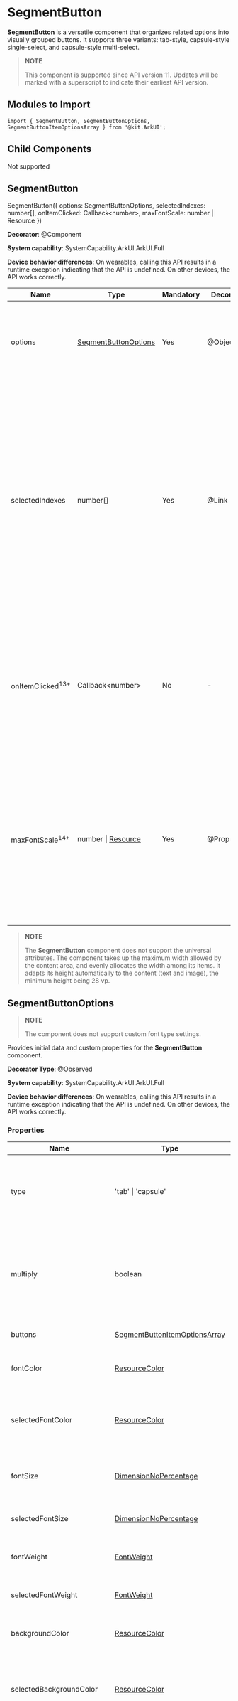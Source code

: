 # SegmentButton
<!--Kit: ArkUI-->
<!--Subsystem: ArkUI-->
<!--Owner: @xieziang-->
<!--Designer: @youzhi92-->
<!--Tester: @TerryTsao-->
<!--Adviser: @HelloCrease-->

**SegmentButton** is a versatile component that organizes related options into visually grouped buttons. It supports three variants: tab-style, capsule-style single-select, and capsule-style multi-select.

>**NOTE**
>
>This component is supported since API version 11. Updates will be marked with a superscript to indicate their earliest API version.
>

## Modules to Import

```
import { SegmentButton, SegmentButtonOptions, SegmentButtonItemOptionsArray } from '@kit.ArkUI';
```

## Child Components

Not supported

## SegmentButton

SegmentButton({ options: SegmentButtonOptions, selectedIndexes: number[], onItemClicked: Callback\<number\>, maxFontScale: number \| Resource })

**Decorator**: @Component

**System capability**: SystemCapability.ArkUI.ArkUI.Full

**Device behavior differences**: On wearables, calling this API results in a runtime exception indicating that the API is undefined. On other devices, the API works correctly.

| Name           | Type                                     | Mandatory| Decorator | Description                                                        |
| --------------- | --------------------------------------------- | ---- | ----------- | ------------------------------------------------------------ |
| options         | [SegmentButtonOptions](#segmentbuttonoptions) | Yes  | @ObjectLink | Options of the **SegmentButton** component.<br>**Atomic service API**: This API can be used in atomic services since API version 12.|
| selectedIndexes | number[]                                      | Yes  | @Link       | Indexes of selected items of the **SegmentButton**. The index is zero-based and increments by 1.<br>**NOTE**<br>**selectedIndexes** is decorated with [@Link](../../../ui/state-management/arkts-link.md) to implement parent-child two-way synchronization. If no items are selected, an empty array **[]** can be passed in. <br>**Atomic service API**: This API can be used in atomic services since API version 12.|
| onItemClicked<sup>13+</sup> | Callback\<number\> | No| - | Callback invoked when an item in the **SegmentButton** is clicked. The index of the clicked item is passed in as the parameter.<br>**Atomic service API**: This API can be used in atomic services since API version 13.|
| maxFontScale<sup>14+</sup> | number \| [Resource](ts-types.md#resource) | Yes| @Prop | Maximum font scale for the text in the **SegmentButton**.<br>Default value: **1**<br>Value range: [1, 2]<br>**NOTE**<br>Values less than 1 are treated as 1, and values greater than 2 are treated as 2.<br>**Atomic service API**: This API can be used in atomic services since API version 14.|

>**NOTE**
>
>The **SegmentButton** component does not support the universal attributes. The component takes up the maximum width allowed by the content area, and evenly allocates the width among its items. It adapts its height automatically to the content (text and image), the minimum height being 28 vp.

## SegmentButtonOptions

>**NOTE**
> 
> The component does not support custom font type settings.

Provides initial data and custom properties for the **SegmentButton** component.

**Decorator Type**: @Observed

**System capability**: SystemCapability.ArkUI.ArkUI.Full

**Device behavior differences**: On wearables, calling this API results in a runtime exception indicating that the API is undefined. On other devices, the API works correctly.

### Properties

| Name                 | Type                                                        | Mandatory                                                      | Description                                                      |
| ----------------------- | ------------------------------------------------------------ | ------------------------------------------------------------ | ------------------------------------------------------------ |
| type                    | 'tab' \| 'capsule'                                       | Yes                                       | Type of the **SegmentButton** component.<br>**NOTE**<br>**'tab'**: tab-style segmented buttons, designed for page or content section switching.<br>**'capsule'**: capsule-style segmented buttons, suitable for single or multiple selection scenarios.<br>**Atomic service API**: This API can be used in atomic services since API version 12.|
| multiply                | boolean                                                      | Yes                                                  | Whether multiple items can be selected.<br>**NOTE**<br>Default value: **false**.<br>**true**: Multiple items can be selected.<br>**false**: Multiple items cannot be selected. For the **SegmentButton** component consisting of tab-style buttons, only one item can be selected. In this case, setting **multiply** to **true** does not take effect.<br>**Atomic service API**: This API can be used in atomic services since API version 12.|
| buttons                 | [SegmentButtonItemOptionsArray](#segmentbuttonitemoptionsarray) | Yes| Button information, including the icon and text.<br>**Atomic service API**: This API can be used in atomic services since API version 12.|
| fontColor               | [ResourceColor](ts-types.md#resourcecolor)                   | No                 | Font color of the unselected item.<br>Default value: **$r('sys.color.ohos_id_color_text_secondary')**<br>**Atomic service API**: This API can be used in atomic services since API version 12.|
| selectedFontColor       | [ResourceColor](ts-types.md#resourcecolor)                   | No                 | Font color of the selected item.<br>Default value: **$r('sys.color.ohos_id_color_text_primary')** when **type** is **"tab"**<br>and **$r('sys.color.ohos_id_color_foreground_contrary')** when **type** is **"capsule"**<br>**Atomic service API**: This API can be used in atomic services since API version 12.|
| fontSize                | [DimensionNoPercentage](#dimensionnopercentage)              | No            | Font size of the unselected item. It cannot be set in percentage.<br>Default value: **$r('sys.float.ohos_id_text_size_body2')**<br>**Atomic service API**: This API can be used in atomic services since API version 12.|
| selectedFontSize        | [DimensionNoPercentage](#dimensionnopercentage)              | No            | Font size of the selected item. It cannot be set in percentage.<br>Default value: **$r('sys.float.ohos_id_text_size_body2')**<br>**Atomic service API**: This API can be used in atomic services since API version 12.|
| fontWeight              | [FontWeight](ts-appendix-enums.md#fontweight)                | No              | Font weight of the unselected item.<br>Default value: **FontWeight.Regular**<br>**Atomic service API**: This API can be used in atomic services since API version 12.|
| selectedFontWeight      | [FontWeight](ts-appendix-enums.md#fontweight)                | No              | Font weight of the selected item.<br>Default value: **FontWeight.Medium**<br>**Atomic service API**: This API can be used in atomic services since API version 12.|
| backgroundColor         | [ResourceColor](ts-types.md#resourcecolor)                   | No                 | Background color of the unselected item.<br>Default value: **$r('sys.color.ohos_id_color_button_normal')**<br>**Atomic service API**: This API can be used in atomic services since API version 12.|
| selectedBackgroundColor | [ResourceColor](ts-types.md#resourcecolor)                   | No                 | Background color of the selected item.<br>Default value: **$r('sys.color.ohos_id_color_foreground_contrary')** when **type** is **"tab"**<br>and **$r('sys.color.ohos_id_color_emphasize')** when **type** is **"capsule"**.<br>**Atomic service API**: This API can be used in atomic services since API version 12.|
| imageSize               | [SizeOptions](ts-types.md#sizeoptions)                       | No                     | Image size.<br>Default value: { width: 24, height: 24 }.<br>**NOTE**<br>This property is effective only for buttons that contain icons.<br>**Atomic service API**: This API can be used in atomic services since API version 12.|
| buttonPadding           | [Padding](ts-types.md#padding) \| [Dimension](ts-types.md#dimension10) | No| Button margin.<br>Default value: **{ top: 4, right: 8, bottom: 4, left: 8 }** for icon buttons and text buttons, and **{ top: 6, right: 8, bottom: 6, left: 8 }** for icon+text buttons.<br>**Atomic service API**: This API can be used in atomic services since API version 12.|
| textPadding             | [Padding](ts-types.md#padding) \| [Dimension](ts-types.md#dimension10) | No| Text padding.<br>Default value: **0**<br>**Atomic service API**: This API can be used in atomic services since API version 12.|
| localizedButtonPadding<sup>12+</sup> | [LocalizedPadding](ts-types.md#localizedpadding12)                 | No               | Button padding.<br>Default value:<br>Text-only buttons and icon-only buttons: **{ top: LengthMetrics.vp(4), end: LengthMetrics.vp(8), bottom: LengthMetrics.vp(4), start: LengthMetrics.vp(8) }**<br>Buttons with both an icon and text: **{ top: LengthMetrics.vp(6), end: LengthMetrics.vp(8), bottom: LengthMetrics.vp(6), start: LengthMetrics.vp(8) }**<br>**Atomic service API**: This API can be used in atomic services since API version 12.|
| localizedTextPadding<sup>12+</sup>   | [LocalizedPadding](ts-types.md#localizedpadding12)                 | No               | Text padding.<br>Default value: **0**<br>**Atomic service API**: This API can be used in atomic services since API version 12.|
| direction<sup>12+</sup> | [Direction](ts-appendix-enums.md#direction)                                             | No                                           | Layout direction.<br>Default value: **Direction.Auto**<br>**Atomic service API**: This API can be used in atomic services since API version 12.|
| backgroundBlurStyle     | [BlurStyle](ts-universal-attributes-background.md#blurstyle9)                 | No               | Background blur style applied between the content and the background.<br>Default value: **BlurStyle.NONE**<br>**Atomic service API**: This API can be used in atomic services since API version 12.|
| borderRadiusMode<sup>20+</sup> | [BorderRadiusMode](#borderradiusmode20) | No| Border radius mode, used to control the border radius calculation method.<br>Default value: **BorderRadiusMode.DEFAULT**.<br>**Atomic service API**: This API can be used in atomic services since API version 20.|
| backgroundBorderRadius<sup>20+</sup> | [LengthMetrics](../js-apis-arkui-graphics.md#lengthmetrics12)   | No| Container border radius.<br>**NOTE**<br>This attribute takes effect only when **borderRadiusMode** is set to **BorderRadiusMode.CUSTOM**.<br>For capsule-style multi-select segmented buttons (with **type** being **'capsule'** and **multiply** being **true**), this attribute does not take effect and **itemBorderRadius** must be used to set the border radius.<br>The maximum value for the border radius is half of the component's width or height, and percentage values are not supported.<br>Default value: **$r('sys.float.segmentbutton_container_shape')**.<br>**Atomic service API**: This API can be used in atomic services since API version 20.|
| itemBorderRadius<sup>20+</sup> | [LengthMetrics](../js-apis-arkui-graphics.md#lengthmetrics12)   | No| Individual button border radius.<br>**NOTE**<br>This attribute takes effect only when **borderRadiusMode** is set to **BorderRadiusMode.CUSTOM**.<br>For capsule-style multi-select segmented buttons (with **type** being **'capsule'** and **multiply** being **true**), this attribute only affects end items.<br>The maximum value for the border radius is half of the component's width or height, and percentage values are not supported.<br>Default value: **$r('sys.float.segmentbutton_selected_background_shape')**.<br>**Atomic service API**: This API can be used in atomic services since API version 20.|

### constructor

constructor(options: TabSegmentButtonOptions | CapsuleSegmentButtonOptions)

A constructor used to create a **SegmentButton** instance with specified configuration options.

**Atomic service API**: This API can be used in atomic services since API version 12.

**System capability**: SystemCapability.ArkUI.ArkUI.Full

**Device behavior differences**: On wearables, calling this API results in a runtime exception indicating that the API is undefined. On other devices, the API works correctly.

**Parameters**

| Name   | Type                                                    | Mandatory| Description                |
| ------- | ------------------------------------------------------------ | ---- | -------------------- |
| options | [TabSegmentButtonOptions](#tabsegmentbuttonoptions) \|   [CapsuleSegmentButtonOptions](#capsulesegmentbuttonoptions) | Yes| Configuration options for tab-style or capsule-style segmented buttons.|

### tab

static tab(options: TabSegmentButtonConstructionOptions): SegmentButtonOptions

Creates a **SegmentButtonOptions** object specifically for tab-style segmented buttons.

**Atomic service API**: This API can be used in atomic services since API version 12.

**System capability**: SystemCapability.ArkUI.ArkUI.Full

**Device behavior differences**: On wearables, calling this API results in a runtime exception indicating that the API is undefined. On other devices, the API works correctly.

**Parameters**

| Name   | Type                                                        | Mandatory| Description                |
| ------- | ------------------------------------------------------------ | ---- | -------------------- |
| options | [TabSegmentButtonConstructionOptions](#tabsegmentbuttonconstructionoptions) | Yes  | Configuration options for tab-style segmented buttons.|

**Return value**

| Type  | Description                    |
| ------ | ------------------------ |
| [SegmentButtonOptions](#segmentbuttonoptions) | **SegmentButtonOptions** object.|

### capsule

static capsule(options: CapsuleSegmentButtonConstructionOptions): SegmentButtonOptions

Creates a **SegmentButtonOptions** object specifically for capsule-style segmented buttons.

**Atomic service API**: This API can be used in atomic services since API version 12.

**System capability**: SystemCapability.ArkUI.ArkUI.Full

**Device behavior differences**: On wearables, calling this API results in a runtime exception indicating that the API is undefined. On other devices, the API works correctly.

**Parameters**

| Name   | Type                                                        | Mandatory| Description                       |
| ------- | ------------------------------------------------------------ | ---- | --------------------------- |
| options | [CapsuleSegmentButtonConstructionOptions](#capsulesegmentbuttonconstructionoptions) | Yes  | Configuration options for capsule-style segmented buttons.|

**Return value**

| Type  | Description                    |
| ------ | ------------------------ |
| [SegmentButtonOptions](#segmentbuttonoptions) | **SegmentButtonOptions** object.|

## DimensionNoPercentage

type DimensionNoPercentage = PX | VP | FP | LPX | Resource

Represents the length union type that does not support values in percentage.

**Atomic service API**: This API can be used in atomic services since API version 12.

**System capability**: SystemCapability.ArkUI.ArkUI.Full

**Device behavior differences**: On wearables, calling this API results in a runtime exception indicating that the API is undefined. On other devices, the API works correctly.

| Type                            | Description                                         |
| -------------------------------- | --------------------------------------------- |
| [PX](ts-types.md#px10)           | Length in px. |
| [VP](ts-types.md#vp10)           | Length in vp. |
| [FP](ts-types.md#fp10)           | Length in fp. |
| [LPX](ts-types.md#lpx10)         | Length in lpx.|
| [Resource](ts-types.md#resource) | Resource reference type, which is used to set the value of a component attribute.         |

## CommonSegmentButtonOptions

Defines the customizable properties for the **SegmentButton** component.

**System capability**: SystemCapability.ArkUI.ArkUI.Full

**Device behavior differences**: On wearables, calling this API results in a runtime exception indicating that the API is undefined. On other devices, the API works correctly.

### Properties

| Name                 | Type                                                        | Mandatory                                                      | Description                                                      |
| ----------------------- | ------------------------------------------------------------ | ------------------------------------------------------------ | ------------------------------------------------------------ |
| fontColor               | [ResourceColor](ts-types.md#resourcecolor)                   | No                 | Font color of the unselected item.<br>Default value: **$r('sys.color.ohos_id_color_text_secondary')**<br>**Atomic service API**: This API can be used in atomic services since API version 12.|
| selectedFontColor       | [ResourceColor](ts-types.md#resourcecolor)                   | No                 | Font color of the selected item.<br>Default value: **$r('sys.color.ohos_id_color_text_primary')** when **type** is **"tab"**<br>and **$r('sys.color.ohos_id_color_foreground_contrary')** when **type** is **"capsule"**<br>**Atomic service API**: This API can be used in atomic services since API version 12.|
| fontSize                | [DimensionNoPercentage](#dimensionnopercentage)              | No            | Font size of the unselected item. It cannot be set in percentage.<br>Default value: **$r('sys.float.ohos_id_text_size_body2')**.<br>**Atomic service API**: This API can be used in atomic services since API version 12.|
| selectedFontSize        | [DimensionNoPercentage](#dimensionnopercentage)              | No            | Font size of the selected item. It cannot be set in percentage.<br>Default value: **$r('sys.float.ohos_id_text_size_body2')**.<br>**Atomic service API**: This API can be used in atomic services since API version 12.|
| fontWeight              | [FontWeight](ts-appendix-enums.md#fontweight)                | No              | Font weight of the unselected item.<br>Default value: **FontWeight.Regular**<br>**Atomic service API**: This API can be used in atomic services since API version 12.|
| selectedFontWeight      | [FontWeight](ts-appendix-enums.md#fontweight)                | No              | Font weight of the selected item.<br>Default value: **FontWeight.Medium**<br>**Atomic service API**: This API can be used in atomic services since API version 12.|
| backgroundColor         | [ResourceColor](ts-types.md#resourcecolor)                   | No                 | Background color of the unselected item.<br>Default value: **$r('sys.color.ohos_id_color_button_normal')**<br>**Atomic service API**: This API can be used in atomic services since API version 12.|
| selectedBackgroundColor | [ResourceColor](ts-types.md#resourcecolor)                   | No                 | Background color of the selected item.<br>Default value: **$r('sys.color.ohos_id_color_foreground_contrary')** when **type** is **"tab"**<br>and **$r('sys.color.ohos_id_color_emphasize')** when **type** is **"capsule"**.<br>**Atomic service API**: This API can be used in atomic services since API version 12.|
| imageSize               | [SizeOptions](ts-types.md#sizeoptions)                       | No                     | Image size.<br>Default value: { width: 24, height: 24 }.<br>**NOTE**<br>This property is effective only for buttons that contain icons.<br>**Atomic service API**: This API can be used in atomic services since API version 12.|
| buttonPadding           | [Padding](ts-types.md#padding) \| [Dimension](ts-types.md#dimension10) | No| Button margin.<br>Default value: **{ top: 4, right: 8, bottom: 4, left: 8 }** for icon buttons and text buttons, and **{ top: 6, right: 8, bottom: 6, left: 8 }** for icon+text buttons.<br>**Atomic service API**: This API can be used in atomic services since API version 12.|
| textPadding             | [Padding](ts-types.md#padding) \| [Dimension](ts-types.md#dimension10) | No| Text padding.<br>Default value: **0**<br>**Atomic service API**: This API can be used in atomic services since API version 12.|
| localizedButtonPadding<sup>12+</sup> | [LocalizedPadding](ts-types.md#localizedpadding12)                 | No               | Button padding.<br>Default value:<br>Text-only buttons and icon-only buttons: **{ top: LengthMetrics.vp(4), end: LengthMetrics.vp(8), bottom: LengthMetrics.vp(4), start: LengthMetrics.vp(8) }**<br>Buttons with both an icon and text: **{ top: LengthMetrics.vp(6), end: LengthMetrics.vp(8), bottom: LengthMetrics.vp(6), start: LengthMetrics.vp(8) }**<br>**Atomic service API**: This API can be used in atomic services since API version 12.|
| localizedTextPadding<sup>12+</sup>   | [LocalizedPadding](ts-types.md#localizedpadding12)                 | No               | Text padding.<br>Default value: **0**<br>**Atomic service API**: This API can be used in atomic services since API version 12.|
| direction<sup>12+</sup> | [Direction](ts-appendix-enums.md#direction)                                             | No                                           | Layout direction.<br>Default value: **Direction.Auto**<br>**Atomic service API**: This API can be used in atomic services since API version 12.|
| backgroundBlurStyle     | [BlurStyle](ts-universal-attributes-background.md#blurstyle9)                 | No               | Background blur style applied between the content and the background.<br>Default value: **BlurStyle.NONE**<br>**Atomic service API**: This API can be used in atomic services since API version 12.|
| borderRadiusMode<sup>20+</sup> | [BorderRadiusMode](#borderradiusmode20) | No| Border radius mode, used to control the border radius calculation method.<br>Default value: **BorderRadiusMode.DEFAULT**.<br>**Atomic service API**: This API can be used in atomic services since API version 20.|
| backgroundBorderRadius<sup>20+</sup> | [LengthMetrics](../js-apis-arkui-graphics.md#lengthmetrics12)   | No| Container border radius.<br>**NOTE**<br>This attribute takes effect only when **borderRadiusMode** is set to **BorderRadiusMode.CUSTOM**.<br>For capsule-style multi-select segmented buttons (with **type** being **'capsule'** and **multiply** being **true**), this attribute does not take effect and **itemBorderRadius** must be used to set the border radius.<br>The maximum value for the border radius is half of the component's width or height, and percentage values are not supported.<br>Default value: **$r('sys.float.segmentbutton_container_shape')**.<br>**Atomic service API**: This API can be used in atomic services since API version 20.|
| itemBorderRadius<sup>20+</sup> | [LengthMetrics](../js-apis-arkui-graphics.md#lengthmetrics12)   | No| Individual button border radius.<br>**NOTE**<br>This attribute takes effect only when **borderRadiusMode** is set to **BorderRadiusMode.CUSTOM**.<br>For capsule-style multi-select segmented buttons (with **type** being **'capsule'** and **multiply** being **true**), this attribute only affects end items.<br>The maximum value for the border radius is half of the component's width or height, and percentage values are not supported.<br>Default value: **$r('sys.float.segmentbutton_selected_background_shape')**.<br>**Atomic service API**: This API can be used in atomic services since API version 20.|

## BorderRadiusMode<sup>20+</sup>

Enumerates the border radius modes for the **SegmentButton** component, which are used to control the border radius calculation method.

**Atomic service API**: This API can be used in atomic services since API version 20.

**System capability**: SystemCapability.ArkUI.ArkUI.Full

**Device behavior differences**: On wearables, calling this API results in a runtime exception indicating that the API is undefined. On other devices, the API works correctly.

| Name   |Value| Description                            |
| ------- | - |-------------------------------- |
| DEFAULT | 0 |Default mode, where the framework automatically calculates the border radius.|
| CUSTOM  | 1 |Custom mode, where the border radius is set by the developer.|

## TabSegmentButtonConstructionOptions

Represents configuration options for creating a **SegmentButton** component consisting of tab-style segmented buttons.

Inherits from [CommonSegmentButtonOptions](#commonsegmentbuttonoptions).

**Atomic service API**: This API can be used in atomic services since API version 12.

**System capability**: SystemCapability.ArkUI.ArkUI.Full

**Device behavior differences**: On wearables, calling this API results in a runtime exception indicating that the API is undefined. On other devices, the API works correctly.

### Properties

| Name   | Type                                                        | Mandatory| Description      |
| ------- | ------------------------------------------------------------ | ---- | ---------- |
| buttons | [ItemRestriction](#itemrestriction)\<[SegmentButtonTextItem](#segmentbuttontextitem)> | Yes  | Button information.|

## CapsuleSegmentButtonConstructionOptions

Represents configuration options for creating a **SegmentButton** component consisting of capsule-style segmented buttons.

Inherits from [CommonSegmentButtonOptions](#commonsegmentbuttonoptions).

**Atomic service API**: This API can be used in atomic services since API version 12.

**System capability**: SystemCapability.ArkUI.ArkUI.Full

**Device behavior differences**: On wearables, calling this API results in a runtime exception indicating that the API is undefined. On other devices, the API works correctly.

### Properties

| Name     | Type                                             | Mandatory| Description                       |
| -------- | ------------------------------------------------- | ---- | ----------------------------- |
| buttons  | [SegmentButtonItemTuple](#segmentbuttonitemtuple) | Yes  | Button information.                   |
| multiply | boolean                                           | No  | Whether multi-selection is allowed. <br>**true**: Multi-selection is allowed.<br>**false**: Multi-selection is not allowed. Default value: **false**.|

## ItemRestriction

type ItemRestriction\<T> = [T, T, T?, T?, T?]

Represents a tuple used to store button information.

**Atomic service API**: This API can be used in atomic services since API version 12.

**System capability**: SystemCapability.ArkUI.ArkUI.Full

**Device behavior differences**: On wearables, calling this API results in a runtime exception indicating that the API is undefined. On other devices, the API works correctly.

| Type                                     | Description                             |
| ----------------------------------------- | --------------------------------- |
|[T, T, T?, T?, T?] | A tuple that contains two to five elements of the same type.|

>**NOTE**
>
>A **SegmentButton** component supports two to five buttons.

## SegmentButtonItemTuple

type SegmentButtonItemTuple = ItemRestriction\<SegmentButtonTextItem> | ItemRestriction\<SegmentButtonIconItem> | ItemRestriction\<SegmentButtonIconTextItem>

Represents the tuple union type used to store button information.

**Atomic service API**: This API can be used in atomic services since API version 12.

**System capability**: SystemCapability.ArkUI.ArkUI.Full

**Device behavior differences**: On wearables, calling this API results in a runtime exception indicating that the API is undefined. On other devices, the API works correctly.

| Type                                                        | Description                     |
| ------------------------------------------------------------ | ------------------------- |
| [ItemRestriction](#itemrestriction)\<[SegmentButtonTextItem](#segmentbuttontextitem)\> | A tuple of text-only button information.   |
| [ItemRestriction](#itemrestriction)\<[SegmentButtonIconItem](#segmentbuttoniconitem)\> | A tuple of icon-only button information.   |
| [ItemRestriction](#itemrestriction)\<[SegmentButtonIconTextItem](#segmentbuttonicontextitem)\> | A tuple of icon and text button information.|

## SegmentButtonItemArray

type SegmentButtonItemArray = Array\<SegmentButtonTextItem> | Array\<SegmentButtonIconItem> | Array\<SegmentButtonIconTextItem>

Represents the array union type used to store button information.

**Atomic service API**: This API can be used in atomic services since API version 12.

**System capability**: SystemCapability.ArkUI.ArkUI.Full

**Device behavior differences**: On wearables, calling this API results in a runtime exception indicating that the API is undefined. On other devices, the API works correctly.

| Type                                                        | Description                     |
| ------------------------------------------------------------ | ------------------------- |
| Array\<[SegmentButtonTextItem](#segmentbuttontextitem)\>     | An array of text-only button information.   |
| Array\<[SegmentButtonIconItem](#segmentbuttoniconitem)\>     | An array of icon-only button information.   |
| Array\<[SegmentButtonIconTextItem](#segmentbuttonicontextitem)\> | An array of icon and text button information.|

## SegmentButtonItemOptionsArray

Represents an array for storing button information.

**Decorator Type**: @Observed

>**NOTE**
>
>A **SegmentButton** component supports two to five buttons. As such, a **SegmentButtonItemOptionsArray** object stores information about only two to five buttons.

### constructor

constructor(elements: SegmentButtonItemTuple)

A constructor used to create a **SegmentButtonItemOptionsArray** instance.

**Atomic service API**: This API can be used in atomic services since API version 12.

**System capability**: SystemCapability.ArkUI.ArkUI.Full

**Device behavior differences**: On wearables, calling this API results in a runtime exception indicating that the API is undefined. On other devices, the API works correctly.

**Parameters**


| Name  | Type                                             | Mandatory| Description      |
| -------- | ------------------------------------------------- | ---- | ---------- |
| elements | [SegmentButtonItemTuple](#segmentbuttonitemtuple) | Yes  | Button information.|

### push

push(...items: SegmentButtonItemArray): number

Adds the specified elements to the end of this array and returns the new length of the array.

**Atomic service API**: This API can be used in atomic services since API version 12.

**System capability**: SystemCapability.ArkUI.ArkUI.Full

**Device behavior differences**: On wearables, calling this API results in a runtime exception indicating that the API is undefined. On other devices, the API works correctly.

**Parameters**


| Name| Type                                             | Mandatory| Description                  |
| ------ | ------------------------------------------------- | ---- | ---------------------- |
| items  | [SegmentButtonItemArray](#segmentbuttonitemarray) | Yes  | Elements to add to the end of the array.|

**Return value**

| Type  | Description                    |
| ------ | ------------------------ |
| number | Length of the array after the elements are added.|

>**NOTE**
>
>A **SegmentButton** component supports two to five buttons. As such, a **SegmentButtonItemOptionsArray** object stores information about only two to five buttons. If the number limit is reached, this API will not work.

### pop

pop(): SegmentButtonItemOptions | undefined

Removes the last element from this array and returns that element.

**Atomic service API**: This API can be used in atomic services since API version 12.

**System capability**: SystemCapability.ArkUI.ArkUI.Full

**Device behavior differences**: On wearables, calling this API results in a runtime exception indicating that the API is undefined. On other devices, the API works correctly.

**Return value**

| Type                                                        | Description          |
| ------------------------------------------------------------ | -------------- |
| [SegmentButtonItemOptions](#segmentbuttonitemoptions) \| undefined | Element removed from the array.|

>**NOTE**
>
>A **SegmentButton** component supports two to five buttons. As such, a **SegmentButtonItemOptionsArray** object stores information about only two to five buttons. If the number limit is reached, this API will not work.

### shift

shift(): SegmentButtonItemOptions | undefined

Removes the first element from this array and returns that element.

**Atomic service API**: This API can be used in atomic services since API version 12.

**System capability**: SystemCapability.ArkUI.ArkUI.Full

**Device behavior differences**: On wearables, calling this API results in a runtime exception indicating that the API is undefined. On other devices, the API works correctly.

**Return value**

| Type                                                        | Description          |
| ------------------------------------------------------------ | -------------- |
| [SegmentButtonItemOptions](#segmentbuttonitemoptions) \| undefined | Element removed from the array.|

>**NOTE**
>
>A **SegmentButton** component supports two to five buttons. As such, a **SegmentButtonItemOptionsArray** object stores information about only two to five buttons. If the number limit is reached, this API will not work.

### unshift

unshift(...items: SegmentButtonItemArray): number

Adds the specified elements to the beginning of this array and returns the new length of the array.

**Atomic service API**: This API can be used in atomic services since API version 12.

**System capability**: SystemCapability.ArkUI.ArkUI.Full

**Device behavior differences**: On wearables, calling this API results in a runtime exception indicating that the API is undefined. On other devices, the API works correctly.

**Parameters**


| Name | Type                                             | Mandatory| Description                |
| ----- | ------------------------------------------------- | ---- | -------------------- |
| items | [SegmentButtonItemArray](#segmentbuttonitemarray) | Yes  | Elements to add to the beginning of the array.|

**Return value**

| Type  | Description                  |
| ------ | ---------------------- |
| number | Length of the array after the elements are added.|

>**NOTE**
>
>A **SegmentButton** component supports two to five buttons. As such, a **SegmentButtonItemOptionsArray** object stores information about only two to five buttons. If the number limit is reached, this API will not work.

### splice

splice(start: number, deleteCount: number, ...items: SegmentButtonItemOptions[]): SegmentButtonItemOptions[]

Changes the contents of this array by removing the specified number of elements from the specified position and adding new elements in place. This API returns an array containing the removed elements.

**Atomic service API**: This API can be used in atomic services since API version 12.

**System capability**: SystemCapability.ArkUI.ArkUI.Full

**Device behavior differences**: On wearables, calling this API results in a runtime exception indicating that the API is undefined. On other devices, the API works correctly.

**Parameters**


| Name     | Type                                                   | Mandatory| Description                |
| ----------- | ------------------------------------------------------- | ---- | -------------------- |
| start       | number                                                  | Yes  | Index of the position starting from which elements are to be removed.|
| deleteCount | number                                                  | Yes  | Number of elements to remove.    |
| items       | [SegmentButtonItemOptions](#segmentbuttonitemoptions)[] | No  | Elements to add to the array.      |

**Return value**

| Type                                                   | Description                          |
| ------------------------------------------------------- | ------------------------------ |
| [SegmentButtonItemOptions](#segmentbuttonitemoptions)[] | An array containing the removed elements.|

>**NOTE**
>
>A **SegmentButton** component supports two to five buttons. As such, a **SegmentButtonItemOptionsArray** object stores information about only two to five buttons. If the number limit is reached, this API will not work.

### create

static create(elements: SegmentButtonItemTuple): SegmentButtonItemOptionsArray

Creates a **SegmentButtonItemOptionsArray** object.

**Atomic service API**: This API can be used in atomic services since API version 12.

**System capability**: SystemCapability.ArkUI.ArkUI.Full

**Device behavior differences**: On wearables, calling this API results in a runtime exception indicating that the API is undefined. On other devices, the API works correctly.

**Parameters**


| Name  | Type                                             | Mandatory| Description      |
| -------- | ------------------------------------------------- | ---- | ---------- |
| elements | [SegmentButtonItemTuple](#segmentbuttonitemtuple) | Yes  | Button information.|

**Return value**

| Type                                                        | Description                                     |
| ------------------------------------------------------------ | ----------------------------------------- |
| [SegmentButtonItemOptionsArray](#segmentbuttonitemoptionsarray) | Created **SegmentButtonItemOptionsArray** object.|

## TabSegmentButtonOptions

Provides configuration options for tab-style segmented buttons. Inherits from [TabSegmentButtonConstructionOptions](#tabsegmentbuttonconstructionoptions).

**Atomic service API**: This API can be used in atomic services since API version 12.

**System capability**: SystemCapability.ArkUI.ArkUI.Full

**Device behavior differences**: On wearables, calling this API results in a runtime exception indicating that the API is undefined. On other devices, the API works correctly.

| Name| Type | Mandatory| Description                  |
| ---- | ----- | ---- | ---------------------- |
| type | 'tab' | Yes  | Type of the segmented buttons, which is **'tab'** in this case.|

## CapsuleSegmentButtonOptions

Provides configuration options for capsule-style segmented buttons. Inherits from [CapsuleSegmentButtonConstructionOptions](#capsulesegmentbuttonconstructionoptions).

**Atomic service API**: This API can be used in atomic services since API version 12.

**System capability**: SystemCapability.ArkUI.ArkUI.Full

**Device behavior differences**: On wearables, calling this API results in a runtime exception indicating that the API is undefined. On other devices, the API works correctly.

| Name| Type     | Mandatory| Description                       |
| ---- | --------- | ---- | ----------------------------- |
| type | 'capsule' | Yes  | Type of the segmented buttons, which is **'capsule'** in this case.|

## SegmentButtonTextItem

Provides text button information.

**System capability**: SystemCapability.ArkUI.ArkUI.Full

**Device behavior differences**: On wearables, calling this API results in a runtime exception indicating that the API is undefined. On other devices, the API works correctly.

| Name| Type                                  | Mandatory| Description     |
| ---- | -------------------------------------- | ---- | ---------- |
| text | [ResourceStr](ts-types.md#resourcestr) | Yes  | Button text.<br>**Atomic service API**: This API can be used in atomic services since API version 12.|
| accessibilityLevel<sup>13+</sup> | string | No  | Accessibility level, which is used to set whether the current component can be recognized by accessibility services.<br>The options are as follows:<br>**"auto"**: The component can be recognized by accessibility services.<br>**"yes"**: The component can be recognized by accessibility services.<br>**"no"**: The component cannot be recognized by accessibility services.<br>**"no-hide-descendants"**: Neither the component nor its child components can be recognized by accessibility services.<br>Default value: **"auto"**<br>**Atomic service API**: This API can be used in atomic services since API version 13.|
| accessibilityDescription<sup>13+</sup> | [ResourceStr](ts-types.md#resourcestr) | No  | Accessibility description. You can specify further explanation of the current component, for example, possible operation consequences, especially those that cannot be learned from component attributes and accessibility text. If a component contains both text information and the accessibility description, the text is read first and then the accessibility description, when the component is selected.<br>**Atomic service API**: This API can be used in atomic services since API version 13.|

## SegmentButtonIconItem

Provides icon button information.

**System capability**: SystemCapability.ArkUI.ArkUI.Full

**Device behavior differences**: On wearables, calling this API results in a runtime exception indicating that the API is undefined. On other devices, the API works correctly.

|Name     | Type                                  | Mandatory| Description              |
| ------------ | -------------------------------------- | ---- | -------------------- |
| icon         | [ResourceStr](ts-types.md#resourcestr) | Yes  | Icon of the unselected item.<br>**Atomic service API**: This API can be used in atomic services since API version 12.|
| iconAccessibilityText<sup>13+</sup>         | [ResourceStr](ts-types.md#resourcestr) | No  | Accessibility text of the unselected item.<br>**Atomic service API**: This API can be used in atomic services since API version 13.|
| selectedIcon | [ResourceStr](ts-types.md#resourcestr) | Yes  | Icon of the selected item.<br>**Atomic service API**: This API can be used in atomic services since API version 12.  |
| selectedIconAccessibilityText<sup>13+</sup> | [ResourceStr](ts-types.md#resourcestr) | No  | Accessibility text of the selected item.<br>**Atomic service API**: This API can be used in atomic services since API version 13.  |
| accessibilityLevel<sup>13+</sup> | string | No  | Accessibility level, which is used to set whether the current component can be recognized by accessibility services.<br>The options are as follows:<br>**"auto"**: The component can be recognized by accessibility services.<br>**"yes"**: The component can be recognized by accessibility services.<br>**"no"**: The component cannot be recognized by accessibility services.<br>**"no-hide-descendants"**: Neither the component nor its child components can be recognized by accessibility services.<br>Default value: **"auto"**<br>**Atomic service API**: This API can be used in atomic services since API version 13.  |
| accessibilityDescription<sup>13+</sup> | [ResourceStr](ts-types.md#resourcestr) | No  | Accessibility description. You can specify further explanation of the current component, for example, possible operation consequences, especially those that cannot be learned from component attributes and accessibility text. If a component contains both text information and the accessibility description, the text is read first and then the accessibility description, when the component is selected.<br>**Atomic service API**: This API can be used in atomic services since API version 13.  |

>**NOTE**
>
>For the settings to take effect, both **icon** and **selectedIcon** must be set.

## SegmentButtonIconTextItem

Provides icon+text button information.

**System capability**: SystemCapability.ArkUI.ArkUI.Full

**Device behavior differences**: On wearables, calling this API results in a runtime exception indicating that the API is undefined. On other devices, the API works correctly.

### Properties

| Name        | Type                                  | Mandatory| Description                |
| ------------ | -------------------------------------- | ---- | -------------------- |
| icon         | [ResourceStr](ts-types.md#resourcestr) | Yes  | Icon of the unselected item.<br>**Atomic service API**: This API can be used in atomic services since API version 12.|
| iconAccessibilityText<sup>13+</sup>         | [ResourceStr](ts-types.md#resourcestr) | No  | Accessibility text of the unselected item.<br>**Atomic service API**: This API can be used in atomic services since API version 13.|
| selectedIcon | [ResourceStr](ts-types.md#resourcestr) | Yes  | Icon of the selected item.<br>**Atomic service API**: This API can be used in atomic services since API version 12.  |
| selectedIconAccessibilityText<sup>13+</sup> | [ResourceStr](ts-types.md#resourcestr) | No  | Accessibility text of the selected item.<br>**Atomic service API**: This API can be used in atomic services since API version 13.  |
| text         | [ResourceStr](ts-types.md#resourcestr) | Yes  | Button text.<br>**Atomic service API**: This API can be used in atomic services since API version 12.          |
| accessibilityLevel<sup>13+</sup> | string | No  | Accessibility level, which is used to set whether the current component can be recognized by accessibility services.<br>The options are as follows:<br>**"auto"**: The component can be recognized by accessibility services.<br>**"yes"**: The component can be recognized by accessibility services.<br>**"no"**: The component cannot be recognized by accessibility services.<br>**"no-hide-descendants"**: Neither the component nor its child components can be recognized by accessibility services.<br>Default value: **"auto"**<br>**Atomic service API**: This API can be used in atomic services since API version 13.  |
| accessibilityDescription<sup>13+</sup> | [ResourceStr](ts-types.md#resourcestr) | No  | Accessibility description. You can specify further explanation of the current component, for example, possible operation consequences, especially those that cannot be learned from component attributes and accessibility text. If a component contains both text information and the accessibility description, the text is read first and then the accessibility description, when the component is selected.<br>**Atomic service API**: This API can be used in atomic services since API version 13.  |

>**NOTE**
>
>For the settings to take effect, both **icon** and **selectedIcon** must be set.

## SegmentButtonItemOptions

Describes options of the items in the **SegmentButton** component.

**Decorator Type**: @Observed

**System capability**: SystemCapability.ArkUI.ArkUI.Full

**Device behavior differences**: On wearables, calling this API results in a runtime exception indicating that the API is undefined. On other devices, the API works correctly.

### Properties

| Name        | Type                                  | Mandatory| Description                |
| ------------ | -------------------------------------- | ---- | -------------------- |
| icon         | [ResourceStr](ts-types.md#resourcestr) | No  | Icon of the unselected item.<br>**Atomic service API**: This API can be used in atomic services since API version 12.|
| iconAccessibilityText<sup>13+</sup>         | [ResourceStr](ts-types.md#resourcestr) | No  | Accessibility text of the unselected item.<br>**Atomic service API**: This API can be used in atomic services since API version 13.|
| selectedIcon | [ResourceStr](ts-types.md#resourcestr) | No  | Icon of the selected item.<br>**Atomic service API**: This API can be used in atomic services since API version 12.  |
| selectedIconAccessibilityText<sup>13+</sup> | [ResourceStr](ts-types.md#resourcestr) | No  | Accessibility text of the selected item.<br>**Atomic service API**: This API can be used in atomic services since API version 13.  |
| text         | [ResourceStr](ts-types.md#resourcestr) | No  | Button text.<br>**Atomic service API**: This API can be used in atomic services since API version 12.          |
| accessibilityLevel<sup>13+</sup> | string | No  | Accessibility level, which is used to set whether the current component can be recognized by accessibility services.<br>The options are as follows:<br>**"auto"**: The component can be recognized by accessibility services.<br>**"yes"**: The component can be recognized by accessibility services.<br>**"no"**: The component cannot be recognized by accessibility services.<br>**"no-hide-descendants"**: Neither the component nor its child components can be recognized by accessibility services.<br>Default value: **"auto"**<br>**Atomic service API**: This API can be used in atomic services since API version 13.  |
| accessibilityDescription<sup>13+</sup> | [ResourceStr](ts-types.md#resourcestr) | No  | Accessibility description. You can specify further explanation of the current component, for example, possible operation consequences, especially those that cannot be learned from component attributes and accessibility text. If a component contains both text information and the accessibility description, the text is read first and then the accessibility description, when the component is selected.<br>**Atomic service API**: This API can be used in atomic services since API version 13.  |

### constructor

constructor(options: SegmentButtonItemOptionsConstructorOptions)

A constructor used to create a **SegmentButtonItemOptions** instance.

**Atomic service API**: This API can be used in atomic services since API version 12.

**System capability**: SystemCapability.ArkUI.ArkUI.Full

**Device behavior differences**: On wearables, calling this API results in a runtime exception indicating that the API is undefined. On other devices, the API works correctly.

**Parameters**


| Name | Type                                                        | Mandatory| Description              |
| ------- | ------------------------------------------------------------ | ---- | ------------------ |
| options | [SegmentButtonItemOptionsConstructorOptions](#segmentbuttonitemoptionsconstructoroptions) | Yes  | Configuration options for a single segmented button, including the icon, text, and accessibility attributes.|

## SegmentButtonItemOptionsConstructorOptions

Describes the constructor parameters of **SegmentButtonItemOptions**.

**System capability**: SystemCapability.ArkUI.ArkUI.Full

**Device behavior differences**: On wearables, calling this API results in a runtime exception indicating that the API is undefined. On other devices, the API works correctly.

### Properties

| Name        | Type                                  | Mandatory| Description             |
| ------------ | -------------------------------------- | ---- | -------------------- |
| icon         | [ResourceStr](ts-types.md#resourcestr) | No  | Icon of the unselected item.<br>**Atomic service API**: This API can be used in atomic services since API version 12.|
| iconAccessibilityText<sup>13+</sup>         | [ResourceStr](ts-types.md#resourcestr) | No  | Accessibility text of the unselected item.<br>**Atomic service API**: This API can be used in atomic services since API version 13.|
| selectedIcon | [ResourceStr](ts-types.md#resourcestr) | No  | Icon of the selected item.<br>**Atomic service API**: This API can be used in atomic services since API version 12.  |
| selectedIconAccessibilityText<sup>13+</sup> | [ResourceStr](ts-types.md#resourcestr) | No  | Accessibility text of the selected item.<br>**Atomic service API**: This API can be used in atomic services since API version 13.  |
| text         | [ResourceStr](ts-types.md#resourcestr) | No  | Button text.<br>**Atomic service API**: This API can be used in atomic services since API version 12.          |
| accessibilityLevel<sup>13+</sup> | string | No  | Accessibility level, which is used to set whether the current component can be recognized by accessibility services.<br>The options are as follows:<br>**"auto"**: The component can be recognized by accessibility services.<br>**"yes"**: The component can be recognized by accessibility services.<br>**"no"**: The component cannot be recognized by accessibility services.<br>**"no-hide-descendants"**: Neither the component nor its child components can be recognized by accessibility services.<br>Default value: **"auto"**<br>**Atomic service API**: This API can be used in atomic services since API version 13.  |
| accessibilityDescription<sup>13+</sup> | [ResourceStr](ts-types.md#resourcestr) | No  | Accessibility description. You can specify further explanation of the current component, for example, possible operation consequences, especially those that cannot be learned from component attributes and accessibility text. If a component contains both text information and the accessibility description, the text is read first and then the accessibility description, when the component is selected.<br>**Atomic service API**: This API can be used in atomic services since API version 13.  |

## Example

### Example 1: Setting the Type of the SegmentButton component

This example demonstrates how to create two different types of **SegmentButton** components by configuring **SegmentButtonOptions** with **tab** and **capsule** types.

```ts
// xxx.ets
import {
  ItemRestriction,
  SegmentButton,
  SegmentButtonItemTuple,
  SegmentButtonOptions,
  SegmentButtonTextItem
} from '@kit.ArkUI';

@Entry
@Component
struct Index {
  @State tabOptions: SegmentButtonOptions = SegmentButtonOptions.tab({
    buttons: [{ text: 'Tab 1' }, { text: 'Tab 2' }, {
      text: 'Tab 3'
    }] as ItemRestriction<SegmentButtonTextItem>,
    backgroundBlurStyle: BlurStyle.BACKGROUND_THICK
  })
  @State singleSelectCapsuleOptions: SegmentButtonOptions = SegmentButtonOptions.capsule({
    buttons: [{ text: 'Single-select 1' }, { text: 'Single-select 2' }, { text: 'Single-select 3' }] as SegmentButtonItemTuple,
    multiply: false,
    backgroundBlurStyle: BlurStyle.BACKGROUND_THICK
  })
  @State multiplySelectCapsuleOptions: SegmentButtonOptions = SegmentButtonOptions.capsule({
    buttons: [{ text: 'Multi-select 1' }, { text: 'Multi-select 2' }, { text: 'Multi-select 3' }] as SegmentButtonItemTuple,
    multiply: true
  })
  @State iconCapsuleOptions: SegmentButtonOptions = SegmentButtonOptions.capsule({
    buttons: [
      { icon: $r('sys.media.ohos_ic_public_email'), selectedIcon: $r('sys.media.ohos_ic_public_clock') },
      { icon: $r('sys.media.ohos_ic_public_email'), selectedIcon: $r('sys.media.ohos_ic_public_clock') },
      { icon: $r('sys.media.ohos_ic_public_email'), selectedIcon: $r('sys.media.ohos_ic_public_clock') },
      { icon: $r('sys.media.ohos_ic_public_email'), selectedIcon: $r('sys.media.ohos_ic_public_clock') }
    ] as SegmentButtonItemTuple,
    multiply: false,
    backgroundBlurStyle: BlurStyle.BACKGROUND_THICK
  })
  @State iconTextCapsuleOptions: SegmentButtonOptions = SegmentButtonOptions.capsule({
    buttons: [
      { text: 'Icon 1', icon: $r('sys.media.ohos_ic_public_email'), selectedIcon: $r('sys.media.ohos_ic_public_clock') },
      { text: 'Icon 2', icon: $r('sys.media.ohos_ic_public_email'), selectedIcon: $r('sys.media.ohos_ic_public_clock') },
      { text: 'Icon 3', icon: $r('sys.media.ohos_ic_public_email'), selectedIcon: $r('sys.media.ohos_ic_public_clock') },
      { text: 'Icon 4', icon: $r('sys.media.ohos_ic_public_email'), selectedIcon: $r('sys.media.ohos_ic_public_clock') },
      { text: 'Icon 5', icon: $r('sys.media.ohos_ic_public_email'), selectedIcon: $r('sys.media.ohos_ic_public_clock') }
    ] as SegmentButtonItemTuple,
    multiply: true
  })
  @State tabSelectedIndexes: number[] = [1]
  @State singleSelectCapsuleSelectedIndexes: number[] = [0]
  @State multiplySelectCapsuleSelectedIndexes: number[] = [0, 1]
  @State singleSelectIconCapsuleSelectedIndexes: number[] = [3]
  @State multiplySelectIconTextCapsuleSelectedIndexes: number[] = [1, 2]

  build() {
    Row() {
      Column() {
        Column({ space: 25 }) {
          SegmentButton({ options: this.tabOptions,
            selectedIndexes: $tabSelectedIndexes })
          SegmentButton({ options: this.singleSelectCapsuleOptions,
            selectedIndexes: $singleSelectCapsuleSelectedIndexes })
          SegmentButton({
            options: this.multiplySelectCapsuleOptions,
            selectedIndexes: $multiplySelectCapsuleSelectedIndexes })
          SegmentButton({ options: this.iconCapsuleOptions,
            selectedIndexes: $singleSelectIconCapsuleSelectedIndexes })
          SegmentButton({ options: this.iconTextCapsuleOptions,
            selectedIndexes: $multiplySelectIconTextCapsuleSelectedIndexes })
        }.width('90%')
      }.width('100%')
    }.height('100%')
  }
}
```

![segmentbutton-sample1](figures/segmentbutton-sample1.png)

### Example 2: Setting the Style of the SegmentButton component

This example demonstrates how to use **CommonSegmentButtonOptions** to customize the text and background style of the **SegmentButton** component.

```ts
// xxx.ets
import {
  ItemRestriction,
  SegmentButton,
  SegmentButtonItemTuple,
  SegmentButtonOptions,
  SegmentButtonTextItem
} from '@kit.ArkUI';

@Entry
@Component
struct Index {
  @State tabOptions: SegmentButtonOptions = SegmentButtonOptions.tab({
    buttons: [{ text: 'Tab 1' }, { text: 'Tab 2' }, {
      text: 'Tab 3'
    }] as ItemRestriction<SegmentButtonTextItem>,
    backgroundColor: 'rgb(213,213,213)',
    selectedBackgroundColor: 'rgb(112,112,112)',
    textPadding: {
      top: 10,
      right: 10,
      bottom: 10,
      left: 10
    },
  })
  @State singleSelectCapsuleOptions: SegmentButtonOptions = SegmentButtonOptions.capsule({
    buttons: [{ text: 'Single-select 1' }, { text: 'Single-select 2' }, { text: 'Single-select 3' }] as SegmentButtonItemTuple,
    multiply: false,
    fontColor: 'rgb(0,74,175)',
    selectedFontColor: 'rgb(247,247,247)',
    backgroundBlurStyle: BlurStyle.BACKGROUND_THICK
  })
  @State multiplySelectCapsuleOptions: SegmentButtonOptions = SegmentButtonOptions.capsule({
    buttons: [{ text: 'Multi-select 1' }, { text: 'Multi-select 2' }, { text: 'Multi-select 3' }] as SegmentButtonItemTuple,
    multiply: true,
    fontSize: 18,
    selectedFontSize: 18,
    fontWeight: FontWeight.Bolder,
    selectedFontWeight: FontWeight.Lighter,
  })
  @State iconCapsuleOptions: SegmentButtonOptions = SegmentButtonOptions.capsule({
    buttons: [
      { icon: $r('sys.media.ohos_ic_public_email'), selectedIcon: $r('sys.media.ohos_ic_public_clock') },
      { icon: $r('sys.media.ohos_ic_public_email'), selectedIcon: $r('sys.media.ohos_ic_public_clock') },
      { icon: $r('sys.media.ohos_ic_public_email'), selectedIcon: $r('sys.media.ohos_ic_public_clock') },
      { icon: $r('sys.media.ohos_ic_public_email'), selectedIcon: $r('sys.media.ohos_ic_public_clock') }
    ] as SegmentButtonItemTuple,
    multiply: false,
    imageSize: { width: 40, height: 40 },
    buttonPadding: {
      top: 6,
      right: 10,
      bottom: 6,
      left: 10
    },
    backgroundBlurStyle: BlurStyle.BACKGROUND_THICK
  })
  @State iconTextCapsuleOptions: SegmentButtonOptions = SegmentButtonOptions.capsule({
    buttons: [
      { text: 'Icon 1', icon: $r('sys.media.ohos_ic_public_email'), selectedIcon: $r('sys.media.ohos_ic_public_clock') },
      { text: 'Icon 2', icon: $r('sys.media.ohos_ic_public_email'), selectedIcon: $r('sys.media.ohos_ic_public_clock') },
      { text: 'Icon 3', icon: $r('sys.media.ohos_ic_public_email'), selectedIcon: $r('sys.media.ohos_ic_public_clock') },
      { text: 'Icon 4', icon: $r('sys.media.ohos_ic_public_email'), selectedIcon: $r('sys.media.ohos_ic_public_clock') },
      { text: 'Icon 5', icon: $r('sys.media.ohos_ic_public_email'), selectedIcon: $r('sys.media.ohos_ic_public_clock') }
    ] as SegmentButtonItemTuple,
    multiply: true,
    imageSize: { width: 10, height: 10 },
  })
  @State tabSelectedIndexes: number[] = [0]
  @State singleSelectCapsuleSelectedIndexes: number[] = [0]
  @State multiplySelectCapsuleSelectedIndexes: number[] = [0, 1]
  @State singleSelectIconCapsuleSelectedIndexes: number[] = [3]
  @State multiplySelectIconTextCapsuleSelectedIndexes: number[] = [1, 2]

  build() {
    Row() {
      Column() {
        Column({ space: 20 }) {
          SegmentButton({ options: this.tabOptions, selectedIndexes: $tabSelectedIndexes })
          SegmentButton({
            options: this.singleSelectCapsuleOptions,
            selectedIndexes: $singleSelectCapsuleSelectedIndexes
          })
          SegmentButton({
            options: this.multiplySelectCapsuleOptions,
            selectedIndexes: $multiplySelectCapsuleSelectedIndexes
          })
          SegmentButton({
            options: this.iconCapsuleOptions,
            selectedIndexes: $singleSelectIconCapsuleSelectedIndexes
          })
          SegmentButton({
            options: this.iconTextCapsuleOptions,
            selectedIndexes: $multiplySelectIconTextCapsuleSelectedIndexes
          })
        }.width('90%')
      }.width('100%')
    }.height('100%')
  }
}
```

![segmentbutton-sample2](figures/segmentbutton-sample2.png)

### Example 3: Performing Array Operations on the SegmentButton Component

This example shows how to perform operations such as adding and removing segmented buttons using array functions like **pop**, **shift**, and **unshift**.

```ts
import {
  SegmentButton,
  SegmentButtonOptions,
  SegmentButtonItemOptionsArray,
  SegmentButtonItemTuple,
  SegmentButtonItemOptions
} from '@kit.ArkUI';

@Entry
@Component
struct Index {
  @State singleSelectCapsuleOptions: SegmentButtonOptions = SegmentButtonOptions.capsule({
    buttons: [{ text: '1' }, { text: '2' }, { text: '3' },
      { text: '4' }, { text: '5' }] as SegmentButtonItemTuple,
    multiply: false,
    backgroundBlurStyle: BlurStyle.BACKGROUND_THICK
  })
  @State capsuleSelectedIndexes: number[] = [0]

  build() {
    Row() {
      Column() {
        Column({ space: 10 }) {
          SegmentButton({
            options: this.singleSelectCapsuleOptions,
            selectedIndexes: $capsuleSelectedIndexes
          })
          Button("Delete First Item")
            .onClick(() => {
              this.singleSelectCapsuleOptions.buttons.shift()
            })
          Button("Delete Last Item")
            .onClick(() => {
              this.singleSelectCapsuleOptions.buttons.pop()
            })
          Button("Add to End")
            .onClick(() => {
              this.singleSelectCapsuleOptions.buttons.push({ text: 'push' })
            })
          Button("Add to Beginning")
            .onClick(() => {
              this.singleSelectCapsuleOptions.buttons.unshift(({ text: 'unshift' }))
            })
          Button("Replace Items 2 and 3 with splice1 and splice2")
            .onClick(() => {
              this.singleSelectCapsuleOptions.buttons.splice(1, 2, new SegmentButtonItemOptions({
                text: 'splice1'
              }), new SegmentButtonItemOptions({ text: 'splice2' }))
            })
          Button("Change All Button Text")
            .onClick(() => {
              this.singleSelectCapsuleOptions.buttons =
                SegmentButtonItemOptionsArray.create([{ text: 'a' }, { text: 'b' },
                  { text: 'c' }, { text: 'd' }, { text: 'e' }])
            })
        }.width('90%')
      }.width('100%')
    }.height('100%')
  }
}
```

![segmentbutton-sample3](figures/segmentbutton-sample3.gif)

### Example 4: Implementing a Mirror Effect
This example shows how to implement a mirror effect by configuring the **direction** property of the **SegmentButton** component.

```ts
// xxx.ets
import { LengthMetrics, SegmentButton, SegmentButtonOptions } from '@kit.ArkUI';


@Entry
@Component
struct Index {
  @State tabOptions: SegmentButtonOptions = SegmentButtonOptions.tab({
    buttons: [{ text: 'Tab 1' }, { text: 'Tab 2' }, {
      text: 'Tab 3'
    }],
    direction: Direction.Rtl,
    backgroundColor: Color.Green,
    selectedBackgroundColor: Color.Orange,
    localizedTextPadding: {
      end: LengthMetrics.vp(10),
      start: LengthMetrics.vp(10)
    },
  })
  @State singleSelectCapsuleOptions: SegmentButtonOptions = SegmentButtonOptions.capsule({
    buttons: [{ text: 'Single-select 1' }, { text: 'Single-select 2' }, { text: 'Single-select 3' }],
    multiply: false,
    direction: Direction.Rtl,
    fontColor: Color.Black,
    selectedFontColor: Color.Yellow,
    backgroundBlurStyle: BlurStyle.BACKGROUND_THICK
  })
  @State multiplySelectCapsuleOptions: SegmentButtonOptions = SegmentButtonOptions.capsule({
    buttons: [{ text: 'Multi-select 1' }, { text: 'Multi-select 2' }, { text: 'Multi-select 3' }],
    multiply: true,
    direction: Direction.Rtl,
    fontSize: 18,
    selectedFontSize: 18,
    fontWeight: FontWeight.Bolder,
    selectedFontWeight: FontWeight.Lighter,
  })
  @State iconCapsuleOptions: SegmentButtonOptions = SegmentButtonOptions.capsule({
    buttons: [
      { icon: $r('sys.media.ohos_ic_public_email'), selectedIcon: $r('sys.media.ohos_ic_public_clock') },
      { icon: $r('sys.media.ohos_ic_public_email'), selectedIcon: $r('sys.media.ohos_ic_public_clock') },
      { icon: $r('sys.media.ohos_ic_public_email'), selectedIcon: $r('sys.media.ohos_ic_public_clock') },
      { icon: $r('sys.media.ohos_ic_public_email'), selectedIcon: $r('sys.media.ohos_ic_public_clock') },
      { icon: $r('sys.media.ohos_ic_public_email'), selectedIcon: $r('sys.media.ohos_ic_public_clock') }
    ],
    multiply: false,
    direction: Direction.Rtl,
    imageSize: { width: 40, height: 40 },
    localizedButtonPadding: {
      end: LengthMetrics.vp(10),
      start: LengthMetrics.vp(10)
    },
    backgroundBlurStyle: BlurStyle.BACKGROUND_THICK
  })
  @State iconTextCapsuleOptions: SegmentButtonOptions = SegmentButtonOptions.capsule({
    buttons: [
      { text: 'Icon 1', icon: $r('sys.media.ohos_ic_public_email'), selectedIcon: $r('sys.media.ohos_ic_public_clock') },
      { text: 'Icon 2', icon: $r('sys.media.ohos_ic_public_email'), selectedIcon: $r('sys.media.ohos_ic_public_clock') },
      { text: 'Icon 3', icon: $r('sys.media.ohos_ic_public_email'), selectedIcon: $r('sys.media.ohos_ic_public_clock') },
      { text: 'Icon 4', icon: $r('sys.media.ohos_ic_public_email'), selectedIcon: $r('sys.media.ohos_ic_public_clock') },
      { text: 'Icon 5', icon: $r('sys.media.ohos_ic_public_email'), selectedIcon: $r('sys.media.ohos_ic_public_clock') }
    ],
    multiply: true,
    direction: Direction.Rtl,
    imageSize: { width: 10, height: 10 },
  })
  @State tabSelectedIndexes: number[] = [0]
  @State singleSelectCapsuleSelectedIndexes: number[] = [0]
  @State multiplySelectCapsuleSelectedIndexes: number[] = [0, 1]
  @State singleSelectIconCapsuleSelectedIndexes: number[] = [3]
  @State multiplySelectIconTextCapsuleSelectedIndexes: number[] = [1, 2]

  build() {
    Row() {
      Column() {
        Column({ space: 20 }) {
          SegmentButton({ options: this.tabOptions, selectedIndexes: $tabSelectedIndexes })
          SegmentButton({
            options: this.singleSelectCapsuleOptions,
            selectedIndexes: $singleSelectCapsuleSelectedIndexes
          })
          SegmentButton({
            options: this.multiplySelectCapsuleOptions,
            selectedIndexes: $multiplySelectCapsuleSelectedIndexes
          })
          SegmentButton({
            options: this.iconCapsuleOptions,
            selectedIndexes: $singleSelectIconCapsuleSelectedIndexes
          })
          SegmentButton({
            options: this.iconTextCapsuleOptions,
            selectedIndexes: $multiplySelectIconTextCapsuleSelectedIndexes
          })
        }.width('90%')
      }.width('100%')
    }.height('100%')
  }
}
```

![segmentbutton-sample4](figures/segmentbutton-sample4.png)

### Example 5: Setting Accessibility
This example showcases how to implement accessibility features for the **SegmentButton** component by configuring properties such as **accessibilityLevel** and **selectedIconAccessibilityText**.

```ts
// xxx.ets
import {
  ItemRestriction,
  SegmentButton,
  SegmentButtonItemTuple,
  SegmentButtonOptions,
  SegmentButtonTextItem,
  SegmentButtonItemOptions
} from '@kit.ArkUI';

@Entry
@Component
struct Index {
  @State tabOptions: SegmentButtonOptions = SegmentButtonOptions.tab({
    buttons: [{ text: 'Tab 1', accessibilityLevel: 'yes', accessibilityDescription: 'Tab 1 usage hints' },
      { text: 'Tab 2', accessibilityLevel: 'yes', accessibilityDescription: 'Tab 2 usage hints' },
      {
        text: 'Tab 3 ', accessibilityLevel: 'yes', accessibilityDescription: 'Tab 3 usage hints'
      }] as ItemRestriction<SegmentButtonTextItem>,
    backgroundBlurStyle: BlurStyle.BACKGROUND_THICK
  })
  @State iconCapsuleOptions: SegmentButtonOptions = SegmentButtonOptions.capsule({
    buttons: [
      {
        icon: $r('sys.media.ohos_ic_public_email'),
        iconAccessibilityText: 'Unselected icon accessibility text',
        selectedIcon: $r('sys.media.ohos_ic_public_clock'),
        selectedIconAccessibilityText: 'Selected icon accessibility text',
        accessibilityLevel: 'yes',
        accessibilityDescription: 'SegmentButtonIconItem usage hints'
      },
      {
        icon: $r('sys.media.ohos_ic_public_email'),
        iconAccessibilityText: 'Unselected icon accessibility text',
        selectedIcon: $r('sys.media.ohos_ic_public_clock'),
        selectedIconAccessibilityText: 'Selected icon accessibility text',
        accessibilityLevel: 'yes',
        accessibilityDescription: 'SegmentButtonIconItem usage hints'
      },
      {
        icon: $r('sys.media.ohos_ic_public_email'),
        iconAccessibilityText: 'Unselected icon accessibility text',
        selectedIcon: $r('sys.media.ohos_ic_public_clock'),
        selectedIconAccessibilityText: 'Selected icon accessibility text',
        accessibilityLevel: 'yes',
        accessibilityDescription: 'SegmentButtonIconItem usage hints'
      },
      {
        icon: $r('sys.media.ohos_ic_public_email'),
        iconAccessibilityText: 'Unselected icon accessibility text',
        selectedIcon: $r('sys.media.ohos_ic_public_clock'),
        selectedIconAccessibilityText: 'Selected icon accessibility text',
        accessibilityLevel: 'yes',
        accessibilityDescription: 'SegmentButtonIconItem usage hints'
      }
    ] as SegmentButtonItemTuple,
    multiply: false,
    backgroundBlurStyle: BlurStyle.BACKGROUND_THICK
  })
  @State iconTextCapsuleOptions: SegmentButtonOptions = SegmentButtonOptions.capsule({
    buttons: [
      {
        text: 'Icon 1',
        icon: $r('sys.media.ohos_ic_public_email'),
        iconAccessibilityText: 'Unselected icon accessibility text',
        selectedIcon: $r('sys.media.ohos_ic_public_clock'),
        selectedIconAccessibilityText: 'Selected icon accessibility text',
        accessibilityLevel: 'yes',
        accessibilityDescription: 'SegmentButtonIconTextItem usage hints'
      },
      {
        text: 'Icon 1',
        icon: $r('sys.media.ohos_ic_public_email'),
        iconAccessibilityText: 'Unselected icon accessibility text',
        selectedIcon: $r('sys.media.ohos_ic_public_clock'),
        selectedIconAccessibilityText: 'Selected icon accessibility text',
        accessibilityLevel: 'yes',
        accessibilityDescription: 'SegmentButtonIconTextItem usage hints'
      },
      {
        text: 'Icon 1',
        icon: $r('sys.media.ohos_ic_public_email'),
        iconAccessibilityText: 'Unselected icon accessibility text',
        selectedIcon: $r('sys.media.ohos_ic_public_clock'),
        selectedIconAccessibilityText: 'Selected icon accessibility text',
        accessibilityLevel: 'yes',
        accessibilityDescription: 'SegmentButtonIconTextItem usage hints'
      },
      {
        text: 'Icon 1',
        icon: $r('sys.media.ohos_ic_public_email'),
        iconAccessibilityText: 'Unselected icon accessibility text',
        selectedIcon: $r('sys.media.ohos_ic_public_clock'),
        selectedIconAccessibilityText: 'Selected icon accessibility text',
        accessibilityLevel: 'yes',
        accessibilityDescription: 'SegmentButtonIconTextItem usage hints'
      }
    ] as SegmentButtonItemTuple,
    multiply: true
  })
  @State tabSelectedIndexes: number[] = [1]
  @State singleSelectIconCapsuleSelectedIndexes: number[] = [3]
  @State multiplySelectIconTextCapsuleSelectedIndexes: number[] = [1, 2]

  build() {
    Row() {
      Column() {
        Column({ space: 25 }) {
          SegmentButton({
            options: this.tabOptions,
            selectedIndexes: $tabSelectedIndexes
          })
          SegmentButton({
            options: this.iconCapsuleOptions,
            selectedIndexes: $singleSelectIconCapsuleSelectedIndexes
          })
          SegmentButton({
            options: this.iconTextCapsuleOptions,
            selectedIndexes: $multiplySelectIconTextCapsuleSelectedIndexes
          })
          Button("Replace Items 2 and 3 with splice1 and splice2")
            .onClick(() => {
              this.iconTextCapsuleOptions.buttons.splice(1, 2, new SegmentButtonItemOptions({
                text: 'splice1', accessibilityLevel: 'yes', accessibilityDescription: 'SegmentButtonItemOptions usage hints'
              }), new SegmentButtonItemOptions({
                text: 'splice2',
                icon: $r('sys.media.ohos_ic_public_email'),
                iconAccessibilityText: 'Unselected icon accessibility text',
                selectedIcon: $r('sys.media.ohos_ic_public_clock'),
                selectedIconAccessibilityText: 'Selected icon accessibility text',
                accessibilityLevel: 'yes',
                accessibilityDescription: 'SegmentButtonIconTextItem usage hints'
              }))
            })
        }.width('90%')
      }.width('100%')
    }.height('100%')
  }
}
```

### Example 6: Setting Custom Border Radius

This example demonstrates how to set a custom border radius for the **SegmentButton** component.

```ts
// xxx.ets
import {
  BorderRadiusMode,
  ItemRestriction,
  LengthMetrics,
  SegmentButton,
  SegmentButtonOptions,
  SegmentButtonTextItem
} from '@kit.ArkUI';

@Entry
@Component
struct Index {
  @State tabOptions: SegmentButtonOptions = SegmentButtonOptions.tab({
    buttons: [{ text: 'Tab 1' }, { text: 'Tab 2' }, {
      text: 'Tab 3'
    }] as ItemRestriction<SegmentButtonTextItem>,
    backgroundBlurStyle: BlurStyle.BACKGROUND_THICK,
    borderRadiusMode: BorderRadiusMode.CUSTOM,
    backgroundBorderRadius: LengthMetrics.vp(8),
    itemBorderRadius: LengthMetrics.vp(6)
  })
  @State tabSelectedIndexes: number[] = [1]

  build() {
    Row() {
      Column() {
        Column({ space: 25 }) {
          SegmentButton({
            options: this.tabOptions,
            selectedIndexes: $tabSelectedIndexes,
          })
        }.width('90%')
      }.width('100%')
    }.height('100%')
  }
}
```

![segmentbutton-sample6](figures/segmentbutton-sample6.png)
